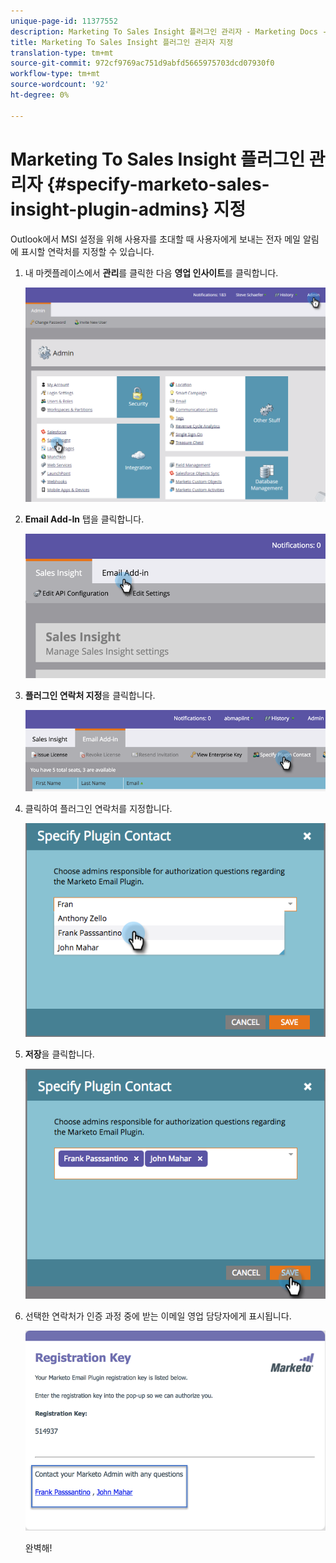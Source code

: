 ```yaml
---
unique-page-id: 11377552
description: Marketing To Sales Insight 플러그인 관리자 - Marketing Docs - 제품 설명서 지정
title: Marketing To Sales Insight 플러그인 관리자 지정
translation-type: tm+mt
source-git-commit: 972cf9769ac751d9abfd5665975703dcd07930f0
workflow-type: tm+mt
source-wordcount: '92'
ht-degree: 0%

---
```



# Marketing To Sales Insight 플러그인 관리자 {#specify-marketo-sales-insight-plugin-admins} 지정

Outlook에서 MSI 설정을 위해 사용자를 초대할 때 사용자에게 보내는 전자 메일 알림에 표시할 연락처를 지정할 수 있습니다.

1. 내 마켓플레이스에서 **관리**&#x200B;를 클릭한 다음 **영업 인사이트**&#x200B;를 클릭합니다.

   ![](assets/image2016-7-25-14-3a12-3a59.png)

1. **Email Add-In** 탭을 클릭합니다.

   ![](assets/image2016-7-25-14-3a2-3a53.png)

1. **플러그인 연락처 지정**&#x200B;을 클릭합니다.

   ![](assets/image2016-7-25-14-3a7-3a27.png)

1. 클릭하여 플러그인 연락처를 지정합니다.

   ![](assets/image2016-8-25-11-3a21-3a38.png)

1. **저장**&#x200B;을 클릭합니다.

   ![](assets/image2016-8-25-11-3a17-3a7.png)

1. 선택한 연락처가 인증 과정 중에 받는 이메일 영업 담당자에게 표시됩니다.

   ![](assets/image2016-8-25-11-3a33-3a33.png)

   완벽해!
